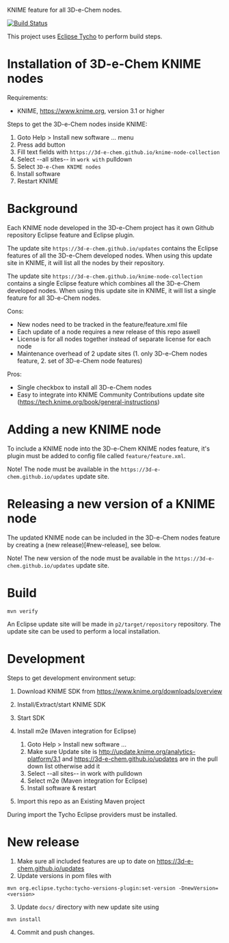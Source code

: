 KNIME feature for all 3D-e-Chem nodes.

[![Build Status](https://travis-ci.org/3D-e-Chem/knime-node-collection.svg?branch=master)](https://travis-ci.org/3D-e-Chem/knime-node-collection)

This project uses [Eclipse Tycho](https://www.eclipse.org/tycho/) to perform build steps.

# Installation of 3D-e-Chem KNIME nodes

Requirements:

* KNIME, https://www.knime.org, version 3.1 or higher

Steps to get the 3D-e-Chem nodes inside KNIME:

1. Goto Help > Install new software ... menu
2. Press add button
3. Fill text fields with `https://3d-e-chem.github.io/knime-node-collection`
4. Select --all sites-- in `work with` pulldown
5. Select `3D-e-Chem KNIME nodes`
6. Install software
7. Restart KNIME

# Background

Each KNIME node developed in the 3D-e-Chem project has it own Github repository Eclipse feature and Eclipse plugin.

The update site `https://3d-e-chem.github.io/updates` contains the Eclipse features of all the 3D-e-Chem developed nodes.
When using this update site in KNIME, it will list all the nodes by their repository.

The update site `https://3d-e-chem.github.io/knime-node-collection` contains a single Eclipse feature which combines all the 3D-e-Chem developed nodes. When using this update site in KNIME, it will list a single feature for all 3D-e-Chem nodes.

Cons:

* New nodes need to be tracked in the feature/feature.xml file
* Each update of a node requires a new release of this repo aswell
* License is for all nodes together instead of separate license for each node
* Maintenance overhead of 2 update sites (1. only 3D-e-Chem nodes feature, 2. set of 3D-e-Chem node features)

Pros:

* Single checkbox to install all 3D-e-Chem nodes
* Easy to integrate into KNIME Community Contributions update site (https://tech.knime.org/book/general-instructions)

# Adding a new KNIME node

To include a KNIME node into the 3D-e-Chem KNIME nodes feature, it's plugin must be added to config file called `feature/feature.xml`.

Note! The node must be available in the `https://3d-e-chem.github.io/updates` update site.

# Releasing a new version of a KNIME node

The updated KNIME node can be included in the 3D-e-Chem nodes feature by creating a (new release)[#new-release], see below.

Note! The new version of the node must be available in the `https://3d-e-chem.github.io/updates` update site.

# Build

```
mvn verify
```

An Eclipse update site will be made in `p2/target/repository` repository.
The update site can be used to perform a local installation.

# Development

Steps to get development environment setup:

1. Download KNIME SDK from https://www.knime.org/downloads/overview
2. Install/Extract/start KNIME SDK
3. Start SDK
4. Install m2e (Maven integration for Eclipse)

    1. Goto Help > Install new software ...
    2. Make sure Update site is http://update.knime.org/analytics-platform/3.1 and https://3d-e-chem.github.io/updates are in the pull down list otherwise add it
    3. Select --all sites-- in work with pulldown
    4. Select m2e (Maven integration for Eclipse)
    6. Install software & restart

5. Import this repo as an Existing Maven project

During import the Tycho Eclipse providers must be installed.

# New release

1. Make sure all included features are up to date on https://3d-e-chem.github.io/updates
2. Update versions in pom files with

```
mvn org.eclipse.tycho:tycho-versions-plugin:set-version -DnewVersion=<version>
```

3. Update `docs/` directory with new update site using

```
mvn install
```

4. Commit and push changes.
